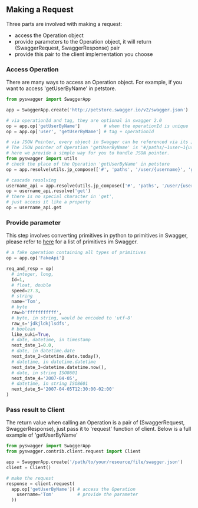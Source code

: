 ## Making a Request

Three parts are involved with making a request:
 - access the Operation object
 - provide parameters to the Operation object, it will return (SwaggerRequest, SwaggerResponse) pair
 - provide this pair to the client implementation you choose

### Access Operation
There are many ways to access an Operation object. For example, if you want to access 'getUserByName' in petstore.
```python
from pyswagger import SwaggerApp

app = SwaggerApp.create('http://petstore.swagger.io/v2/swagger.json')

# via operationId and tag, they are optional in swagger 2.0
op = app.op['getUserByName']         # when the operationId is unique
op = app.op['user', 'getUserByName'] # tag + operationId

# via JSON Pointer, every object in Swagger can be referenced via its JSON Pointer.
# The JSON pointer of Operation 'getUserByName' is '#/paths/~1user~1{username}/get',
# here we provide a simple way for you to handle JSON pointer.
from pyswagger import utils
# check the place of the Operation 'getUserByName' in petstore
op = app.resolve(utils.jp_compose(['#', 'paths', '/user/{username}', 'get']))

# cascade resolving
username_api = app.resolve(utils.jp_compose(['#', 'paths', '/user/{username}']))
op = username_api.resolve('get')
# there is no special character in 'get',
# just access it like a property
op = username_api.get
```

### Provide parameter
This step involves converting primitives in python to primitives in Swagger,
please refer to [here](https://github.com/swagger-api/swagger-spec/blob/master/versions/2.0.md#data-types) for a list of primitives im Swagger.
```python
# a fake operation containing all types of primitives
op = app.op['FakeApi']

req_and_resp = op(
  # integer, long, 
  Id=1,
  # float, double
  speed=27.3,
  # string
  name='Tom',
  # byte
  raw=b'fffffffffff',
  # byte, in string, would be encoded to 'utf-8'
  raw_s='jdkjldkjlsdfs',
  # boolean
  like_suki=True,
  # date, datetime, in timestamp
  next_date_1=0.0,
  # date, in datetime.date
  next_date_2=datetime.date.today(),
  # datetime, in datetime.datetime
  next_date_3=datetime.datetime.now(),
  # date, in string ISO8601
  next_date_4='2007-04-05',
  # datetime, in string ISO8601
  next_date_5='2007-04-05T12:30:00-02:00'
)
```
### Pass result to Client
The return value when calling an Operation is a pair of (SwaggerRequest, SwaggerResponse),
just pass it to 'request' function of client. Below is a full example of 'getUserByName'
```python
from pyswagger import SwaggerApp
from pyswagger.contrib.client.request import Client

app = SwaggerApp.create('/path/to/your/resource/file/swagger.json')
client = Client()

# make the request
response = client.request(
  app.op['getUserByName']( # access the Operation
    username='Tom'         # provide the parameter
  ))

```
